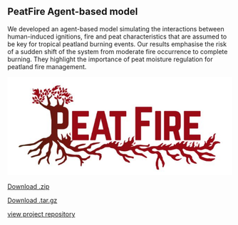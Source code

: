 ## PeatFire Agent-based model

We developed an agent-based model simulating the interactions between human-induced ignitions, fire and peat characteristics that are assumed to be key for tropical peatland burning events. Our results emphasise the risk of a sudden shift of the system from moderate fire occurrence to complete burning. They highlight the importance of peat moisture regulation for peatland fire management.

![alt text](https://github.com/peatfire-abm/peatfire-abm.github.io/blob/main/peatfire-logo.JPG?raw=true)

[Download .zip](https://github.com/kiranaw/PeatFire/archive/1.0.zip) 

[Download .tar.gz](https://github.com/kiranaw/PeatFire/archive/1.0.tar.gz)

[view project repository](https://github.com/kiranaw/PeatFire) 


